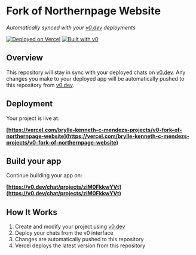 # Fork of Northernpage Website

*Automatically synced with your [v0.dev](https://v0.dev) deployments*

[![Deployed on Vercel](https://img.shields.io/badge/Deployed%20on-Vercel-black?style=for-the-badge&logo=vercel)](https://vercel.com/brylle-kenneth-c-mendezs-projects/v0-fork-of-northernpage-website)
[![Built with v0](https://img.shields.io/badge/Built%20with-v0.dev-black?style=for-the-badge)](https://v0.dev/chat/projects/ziM0FkkwYVt)

## Overview

This repository will stay in sync with your deployed chats on [v0.dev](https://v0.dev).
Any changes you make to your deployed app will be automatically pushed to this repository from [v0.dev](https://v0.dev).

## Deployment

Your project is live at:

**[https://vercel.com/brylle-kenneth-c-mendezs-projects/v0-fork-of-northernpage-website](https://vercel.com/brylle-kenneth-c-mendezs-projects/v0-fork-of-northernpage-website)**

## Build your app

Continue building your app on:

**[https://v0.dev/chat/projects/ziM0FkkwYVt](https://v0.dev/chat/projects/ziM0FkkwYVt)**

## How It Works

1. Create and modify your project using [v0.dev](https://v0.dev)
2. Deploy your chats from the v0 interface
3. Changes are automatically pushed to this repository
4. Vercel deploys the latest version from this repository